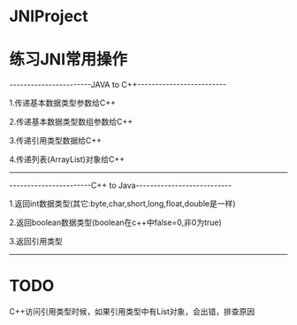 # JNIProject

# 练习JNI常用操作

-----------------------JAVA to C++-------------------------

1.传递基本数据类型参数给C++

2.传递基本数据类型数组参数给C++

3.传递引用类型数据给C++

4.传递列表(ArrayList)对象给C++

------------------------------------------------------------------

-----------------------C++ to Java---------------------------

1.返回int数据类型(其它:byte,char,short,long,float,double是一样)

2.返回boolean数据类型(boolean在c++中false=0,非0为true)

3.返回引用类型

------------------------------------------------------------------

# TODO

C++访问引用类型时候，如果引用类型中有List对象，会出错，排查原因